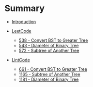 # Summary

* [Introduction](README.md)


* [LeetCode]()
    * [538 - Convert BST to Greater Tree](LeetCode/538_convert_bst_to_greater_tree.md)
    * [543 - Diameter of Binary Tree](LeetCode/543_diameter.md)
    * [572 - Subtree of Another Tree](LeetCode/572_is_subtree.md)


* [LintCode]()
    * [661 - Convert BST to Greater Tree](LintCode/661_convert_bst_to_greater_tree.md)
    * [1165 - Subtree of Another Tree](LintCode/1165_is_subtree.md)
    * [1181 - Diameter of Binary Tree](LintCode/1181_diameter.md)